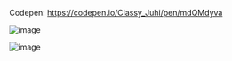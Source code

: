 Codepen: https://codepen.io/Classy_Juhi/pen/mdQMdyva

![image](https://github.com/ClassyJuhi/CSS-Design-Lab/assets/103419567/799029f7-cbeb-4f0b-a557-bc3291f1f052)

![image](https://github.com/ClassyJuhi/CSS-Design-Lab/assets/103419567/18bc5e99-361d-4b4a-adb7-26d6d8930022)

